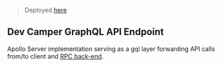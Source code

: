 > Deployed [here]()

## **Dev Camper GraphQL API Endpoint**

Apollo Server implementation serving as a gql layer forwarding API calls from/to client and [RPC back-end](https://github.com/ritwikvd/dev-camper-rpc-api).
